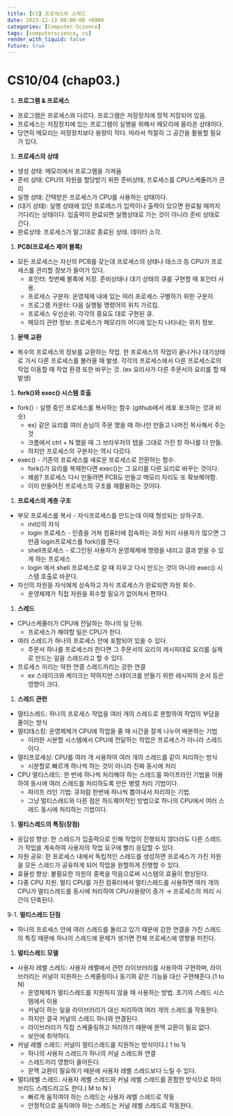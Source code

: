 ```yaml
---
title: [CS] 프로세스와 스레드
date: 2023-12-13 00:00:00 +0900
categories: [Computer-Science]
tags: [computerscience, cs]
render_with_liquid: false
future: true
---
```


# CS10/04 (chap03.)

1. **프로그램 & 프로세스**
- 프로그램은 프로세스와 다르다. 프로그램은 저장장치에 정적 저장되어 있음.
- 프로세스는 저장장치에 있는 프로그램이 실행을 위해서 메모리에 올라온 상태이다.
- 당연히 메모리는 저장장치보다 용량이 작다. 따라서 적절히 그 공간을 활용할 필요가 있다.

1. **프로세스의 상태**
- 생성 상태: 메모리에서 프로그램을 가져옴
- 준비 상태: CPU의 자원을 할당받기 위한 준비상태, 프로세스를 CPU스케쥴러가 관리
- 실행 상태: 간택받은 프로세스가 CPU를 사용하는 상태이다.
- (대기 상태): 실행 상태에 있던 프로레스가 입력이나 출력이 있으면 완료될 때까지 기다리는 상태이다. 입출력이 완료되면 실행상태로 가는 것이 아니라 준비 상태로 간다.
- 완료상태: 프로세스가 말그대로 종료된 상태. 데이터 소각.

1. **PCB(프로세스 제어 블록)**
- 모든 프로세스는 자신의 PCB를 갖는데 프로세스의 상태나 태스크 등 CPU가 프로세스를 관리할 정보가 들어가 있다.
    - 포인터: 첫번째 블록에 저장. 준비상태나 대기 상태의 큐를 구현할 때 포인터 사용.
    - 프로세스 구분자: 운영체제 내에 있는 여러 프로세스 구별하기 위한 구분자.
    - 프로그램 카운터: 다음 실행될 명령어의 위치 가르킴.
    - 프로세스 우선순위: 각각의 중요도 대로 구현된 큐.
    - 메모리 관련 정보: 프로세스가 메모리의 어디에 있는지 나타내는 위치 정보.

1. **문맥 교환**
- 복수의 프로세스의 정보를 교환하는 작업. 한 프로세스의 작업이 끝나거나 대기상태로 가서 다른 프로세스를 불러올 때 발생. 각각의 프로세스에서 다른 프로세스로의 작업 이동할 때 작업 환경 또한 바꾸는 것. (ex 요리사가 다른 주문서의 요리를 할 때 발생)

1. **fork()와 exec() 시스템 호출**
- fork() - 실행 중인 프로세스를 복사하는 함수 (github에서 레포 포크하는 것과 비슷)
    - ex) 같은 요리를 여러 손님이 주문 했을 때 하나만 만들고 나머진 복사해서 주는 것
    - 크롬에서 ctrl + N 했을 때 그 브라우저의 탭을 그대로 가진 창 하나를 더 만듦.
    - 하지만 프로세스의 구분자는 역시 다르다.
- exec() - 기존의 프로세스를 새로운 프로세스로 전환하는 함수.
    - fork()가 요리를 복제한다면 exec()는 그 요리를 다른 요리로 바꾸는 것이다.
    - 왜씀? 프로세스 다시 만들려면  PCB도 만들고 메모리 자리도 또 확보해야함.
    - 이미 만들어진 프로세스의 구조를 재활용하는 것이다.

1. **프로세스의 계층 구조**
- 부모 프로세스를 복사 - 자식프로세스를 만드는데 이때 형성되는 상하구조.
    - init()의 자식
    - login 프로세스 - 인증을 거쳐 컴퓨터에 접속하는 과정 처리 사용자가 많으면 그 만큼 login프로세스를 fork()를 뜬다.
    - shell프로세스 - 로그인된 사용자가 운영체제에 명령을 내리고 결과 받을 수 있게 하는 프로세스
    - login 에서 shell 프로세스로 갈 때 지우고 다시 만드는 것이 아니라 exec() 시스템 호출로 바꾼다.
- 자신의 자원을 자식에게 상속하고 자식 프로세스가 완료되면 자원 회수.
    - 운영체제가 직접 자원을 회수할 필요가 없어져서 편하다.

1. **스레드**
- CPU스케쥴러가 CPU에 전달하는 하나의 일 단위.
    - 프로세스가 해야할 일은 CPU가 한다.
- 여러 스레드가 하나의 프로세스 안에 포함되어 있을 수 있다.
    - 주문서 하나를 프로세스라 한다면 그 주문서의 요리의 레시피대로 요리를 실제로 만드는 일을 스레드라고 할 수 있다.
- 프로세스 끼리는 약한 연결 스레드끼리는 강한 연결
    - ex 스테이크와 케이크는 약하지만 스테이크를 만들기 위한 레시피의 순서 등은 영향이 크다.

1. **스레드 관련**
- 멀티스레드: 하나의 프로세스 작업을 여러 개의 스레드로 분할하여 작업의 부담을 줄이는 방식
- 멀티태스킹: 운영체제가 CPU에 작업을 줄 때 시간을 잘게 나누어 배분하는 기법
    - 이러한 시분할 시스템에서 CPU에 전달하는 작업은 프로세스가 아니라 스레드이다.
- 멀티프로세싱: CPU를 여러 개 사용하여 여러 개의 스레드를 같이 처리하는 방식
    - 시분할로 빠르게 하나씩 하는 것이 아니라 진짜 동시에 처리
- CPU 멀티스레드: 한 번에 하나씩 처리해야 하는 스레드를 파이프라인 기법을 이용하여 동시에 여러 스레드를 처리하도록 만든 병렬 처리 기법이다.
    - 파이프 라인 기법: 큐처럼 한번에 하나씩 뽑아내서 처리하는 기법.
    - 그냥 멀티스레드와 다른 점은 하드웨어적인 방법으로 하나의 CPU에서 여러 스레드 동시에 처리하는 기법이다.

1. **멀티스레드의 특징(장점)**
- 응답성 향상: 한 스레드가 입출력으로 인해 작업이 진행되지 않더라도 다른 스레드가 작업을 계속하여 사용자의 작업 요구에 빨리 응답할 수 있다.
- 자원 공유: 한 프로세스 내에서 독립적인 스레드를 생성하면 프로세스가 가진 자원을 모든 스레드가 공유하게 되어 작업을 원할하게 진행할 수 있다.
- 효율성 향상: 불필요한 자원의 중복을 막음으로써 시스템의 효율이 향상된다.
- 다중 CPU 지원: 멀티 CPU를 가진 컴퓨터에서 멀티스레드를 사용하면 여러 개의 CPU가 멀티스레드를 동시에 처리하여 CPU사용량이 증가 → 프로세스의 처리 시간이 단축된다.

9-1. **멀티스레드 단점**

- 하나의 프로세스 안에 여러 스레드를 돌리고 있기 때문에 강한 연결을 가진 스레드의 특징 때문에 하나의 스레드에 문제가 생기면 전체 프로세스에 영향을 미친다.

1. **멀티스레드 모델**
- 사용자 레벨 스레드: 사용자 레벨에서 관련 라이브러리를 사용하여 구현하며, 라이브러리는 커널이 지원하는 스케줄링이나 동기화 같은 기능을 대신 구현해준다.(1 to N)
    - 운영체제가 멀티스레드를 지원하지 않을 때 사용하는 방법. 초기의 스레드 시스템에서 이용
    - 커널이 하는 일을 라이브러리가 대신 처리하여 여러 개의 스레드를 작동한다.
    - 하지만 결국 커널의 스레드 하나와 연결된다.
    - 라이브러리가 직접 스케줄링하고 처리하기 때문에 문맥 교환이 필요 없다.
    - 보안에 취약하다.
- 커널 레벨 스레드: 커널이 멀티스레드를 지원하는 방식이다.( 1 to 1)
    - 하나의 사용자 스레드가 하나의 커널 스레드와 연결
    - 스레드끼리 영향이 줄어든다.
    - 문맥 교환이 필요하기 때문에 사용자 레벨 스레드보다 느릴 수 있다.
- 멀티레벨 스레드: 사용자 레벨 스레드와 커널 레벨 스레드를 혼합한 방식으로 하이브리드 스레드라고도 한다.( M to N )
    - 빠르게 움직여야 하는 스레드는 사용자 레벨 스레드로 작동
    - 안정적으로 움직여야 하는 스레드는 커널 레벨 스레드로 작동한다.